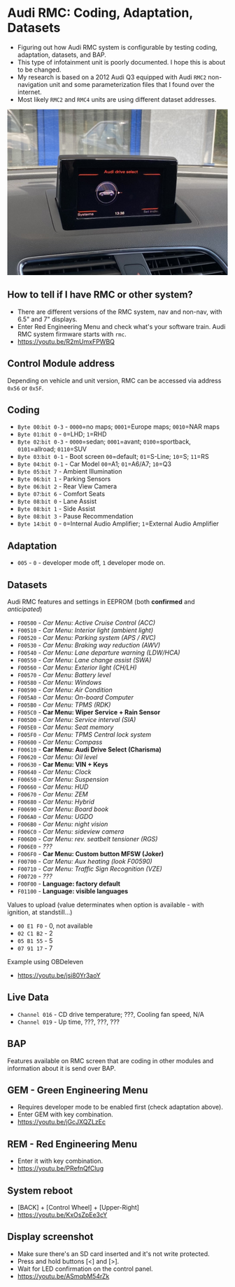 # Audi RMC: Coding, Adaptation, Datasets
* Figuring out how Audi RMC system is configurable by testing coding, adaptation, datasets, and BAP.
* This type of infotainment unit is poorly documented. I hope this is about to be changed.
* My research is based on a 2012 Audi Q3 equipped with Audi `RMC2` non-navigation unit and some parameterization files that I found over the internet.
* Most likely `RMC2` and `RMC4` units are using different dataset addresses.

![Audi RMC with AudiDriveSelect option](https://github.com/mrfixpl/audi-rmc-coding-adaptation-datasets/blob/main/research%20pictures/RMC-AudiDriveSelect.jpg)

## How to tell if I have RMC or other system? ##
* There are different versions of the RMC system, nav and non-nav, with 6.5" and 7" displays.
* Enter Red Engineering Menu and check what's your software train. Audi RMC system firmware starts with `rmc`.
* https://youtu.be/R2mUmxFPWBQ

## Control Module address ##
Depending on vehicle and unit version, RMC can be accessed via address `0x56` or `0x5F`.

## Coding ##
* `Byte 00`:`bit 0-3` - `0000`=no maps; `0001`=Europe maps; `0010`=NAR maps
* `Byte 01`:`bit 0` - `0`=LHD; `1`=RHD
* `Byte 02`:`bit 0-3` - `0000`=sedan; `0001`=avant; `0100`=sportback, `0101`=allroad; `0110`=SUV
* `Byte 03`:`bit 0-1` - Boot screen `00`=default; `01`=S-Line; `10`=S; `11`=RS
* `Byte 04`:`bit 0-1` - Car Model `00`=A1; `01`=A6/A7; `10`=Q3
* `Byte 05`:`bit 7` - Ambient Illumination
* `Byte 06`:`bit 1` - Parking Sensors
* `Byte 06`:`bit 2` - Rear View Camera
* `Byte 07`:`bit 6` - Comfort Seats
* `Byte 08`:`bit 0` - Lane Assist
* `Byte 08`:`bit 1` - Side Assist
* `Byte 08`:`bit 3` - Pause Recommendation
* `Byte 14`:`bit 0` - `0`=Internal Audio Amplifier; `1`=External Audio Amplifier

## Adaptation ##
* `005` - `0` - developer mode off, `1` developer mode on.

## Datasets ##
Audi RMC features and settings in EEPROM (both **confirmed** and *anticipated*)
* `F00500` - *Car Menu: Active Cruise Control (ACC)*
* `F00510` - *Car Menu: Interior light (ambient light)*
* `F00520` - *Car Menu: Parking system (APS / RVC)*
* `F00530` - *Car Menu: Braking way reduction (AWV)*
* `F00540` - *Car Menu: Lane departure warning (LDW/HCA)*
* `F00550` - *Car Menu: Lane change assist (SWA)*
* `F00560` - *Car Menu: Exterior light (CH/LH)*
* `F00570` - *Car Menu: Battery level*
* `F00580` - *Car Menu: Windows*
* `F00590` - *Car Menu: Air Condition*
* `F005A0` - *Car Menu: On-board Computer*
* `F005B0` - *Car Menu: TPMS (RDK)*
* `F005C0` - **Car Menu: Wiper Service + Rain Sensor**
* `F005D0` - *Car Menu: Service interval (SIA)*
* `F005E0` - *Car Menu: Seat memory*
* `F005F0` - *Car Menu: TPMS Central lock system*
* `F00600` - *Car Menu: Compass*
* `F00610` - **Car Menu: Audi Drive Select (Charisma)**
* `F00620` - *Car Menu: Oil level*
* `F00630` - **Car Menu: VIN + Keys**
* `F00640` - *Car Menu: Clock*
* `F00650` - *Car Menu: Suspension*
* `F00660` - *Car Menu: HUD*
* `F00670` - *Car Menu: ZEM*
* `F00680` - *Car Menu: Hybrid*
* `F00690` - *Car Menu: Board book*
* `F006A0` - *Car Menu: UGDO*
* `F006B0` - *Car Menu: night vision*
* `F006C0` - *Car Menu: sideview camera*
* `F006D0` - *Car Menu: rev. seatbelt tensioner (RGS)*
* `F006E0` - *???*
* `F006F0` - **Car Menu: Custom button MFSW (Joker)**
* `F00700` - *Car Menu: Aux heating (look F00590)*
* `F00710` - *Car Menu: Traffic Sign Recognition (VZE)*
* `F00720` - *???*
* `F00F00` - **Language: factory default**
* `F01100` - **Language: visible languages**

Values to upload (value determinates when option is available - with ignition, at standstill...)
* `00 E1 F0` - 0, not available
* `02 C1 B2` - 2
* `05 B1 55` - 5
* `07 91 17` - 7

Example using OBDeleven
* https://youtu.be/jsi80Yr3aoY

## Live Data ##
* `Channel 016` - CD drive temperature; ???, Cooling fan speed, N/A
* `Channel 019` - Up time, ???, ???, ???

## BAP ##
Features available on RMC screen that are coding in other modules and information about it is send over BAP.

## GEM - Green Engineering Menu ##
* Requires developer mode to be enabled first (check adaptation above).
* Enter GEM with key combination.
* https://youtu.be/jGcJXQZLzEc

## REM - Red Engineering Menu ##
* Enter it with key combination.
* https://youtu.be/PRefnQfClug

## System reboot ##
* [BACK] + [Control Wheel] + [Upper-Right]
* https://youtu.be/KxOsZpEe3cY

## Display screenshot ##
* Make sure there's an SD card inserted and it's not write protected.
* Press and hold buttons [<] and [>].
* Wait for LED confirmation on the control panel.
* https://youtu.be/ASmqbM54rZk
